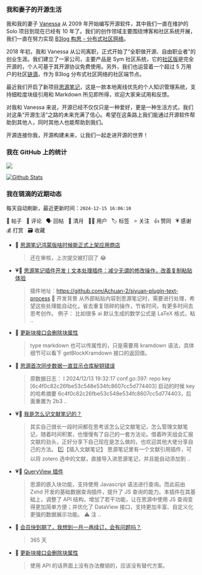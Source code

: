 ### 我和妻子的开源生活

我和我的妻子 [Vanessa](https://github.com/Vanessa219) 从 2009 年开始编写开源软件，其中我们一直在维护的 Solo 项目到现在已经有 10 年了。我们的创作领域主要围绕博客和社区系统开展，我们一直在努力实现 [B3log 构思 - 分布式社区网络](https://ld246.com/article/1546941897596)。

2018 年初，我和 Vanessa 从公司离职，正式开始了“全职做开源、自由职业者”的创业生涯。我们建立了一家公司，主要产品是 Sym 社区系统，它的[社区版](https://github.com/88250/symphony)是完全开源的，个人可基于其开源协议免费使用。另外，我们也运营着一个超过 5 万用户的社区[链滴](https://ld246.com)，作为 B3log 分布式社区网络的社区端节点。

最近我们开启了新项目[思源笔记](https://github.com/siyuan-note/siyuan)，这是一款本地离线优先的个人知识管理系统，支持细粒度块级引用和 Markdown 所见即所得，欢迎大家来试用和反馈。

对我和 Vanessa 来说，开源已经不仅仅只是一种爱好，更是一种生活方式，我们对这条“开源生活”之路的未来充满了信心。希望在这条路上我们能通过开源软件帮助到其他人，同时其他人也能帮助到我们。

开源连接你我，开源构建未来，让我们一起走进开源的世界！

### 我在 GitHub 上的统计

<a title="Hits" target="_blank" href="https://github.com/88250/88250"><img src="https://hits.b3log.org/88250/88250.svg"></a>

[![Github Stats](https://github-readme-stats.vercel.app/api?username=88250&theme=tokyonight&show_icons=true)](https://github.com/88250)

<!--events start -->

### 我在链滴的近期动态

每天自动刷新，最近更新时间：`2024-12-15 16:06:10`

📝 帖子 &nbsp; 💬 评论 &nbsp; 🗣 回帖 &nbsp; 🌙 清月 &nbsp; 👨‍💻 用户 &nbsp; 🏷️ 标签 &nbsp; ⭐️ 关注 &nbsp; 👍 赞同 &nbsp; 💗 感谢 &nbsp; 💰 打赏 &nbsp; 🗃 收藏

* 💬 [思源笔记鸿蒙版啥时候能正式上架应用商店](https://ld246.com/article/1734239025259/comment/1734242987637#comments)

  > 还在审核，上次提交被打回了 😂
* 💗📝 [思源笔记插件开发丨文本处理插件：减少无谓的修改操作，改善复制粘贴体验](https://ld246.com/article/1734182886939)

  > 插件地址：https://github.com/Achuan-2/siyuan-plugin-text-process 🤔 开发背景 从外部粘贴内容到思源笔记时，需要进行处理，希望这些处理能自动化，省去重复琐碎的操作，节省时间，有更多时间去思考创作。 例子： 比如很多 ai 默认生成的数学公式是 LaTeX 格式，粘 ..
* 💬 [更新块接口会删除块属性](https://ld246.com/article/1734079514956/comment/1734185304692#comments)

  > type markdown 也可以传属性的，只是需要用 kramdown 语法，具体细节可以看下 getBlockKramdown 接口的返回值。
* 💬 [思源首次同步数据一直显示仓库秘钥错误](https://ld246.com/article/1733660913439/comment/1734166732853#comments)

  > 原数据日志： I 2024/12/13 19:32:17 conf.go:397: repo key [6c4f0c82c26fbe53c548e534fc8607cc5d774403] 启动的时候 key 的哈希摘要 6c4f0c82c26fbe53c548e534fc8607cc5d774403，后面重置为 2b3 ..
* 💗📝 [我是怎么记文献笔记的？](https://ld246.com/article/1734146617395)

  > 其实自己很长一段时间都在思考该怎么记文献笔记，怎么管理文献笔记，随着时间积累，也慢慢有了自己的一套方法论。借着昨天组会汇报文献的劲头，正好分享下自己现在是怎么做的，也欢迎其他大佬分享自己的方法。 1️⃣【插入文献笔记】 思源笔记里有一个文献引用插件，可以将 zotero 选中的文献，直接导入进思源笔记，并且能自动添加到 ..
* 💗📝 [QueryView 插件](https://ld246.com/article/1734099017098)

  > 思源的嵌入块功能，支持使用 Javascript 语法进行查询。而此前由 Zxhd 开发的基础数据查询插件，提升了 JS 查询的能力。本插件在其基础上，调整了 API 结构，增加了若干功能，让在思源中使用 JS 查询变得更加简单方便；并优化了 DataView 接口，支持更加丰富、自定义化更强的数据展示功能。 ⚠️ 注 ..
* 💬 [会员快到期了，我想到一月一再续订，会有问题吗？](https://ld246.com/article/1734093940939/comment/1734096883412#comments)

  > 365 天
* 💬 [更新块接口会删除块属性](https://ld246.com/article/1734079514956/comment/1734092355897#comments)

  > 使用 API 的话界面上没有办法撤销的，应该没有替代方案。


<!--events end -->
